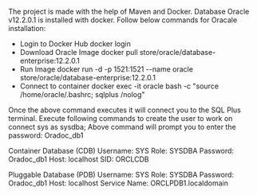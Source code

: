 The project is made with the help of Maven and Docker. 
Database Oracle v12.2.0.1 is installed with docker. 
Follow below commands for Oracale installation: 

- Login to Docker Hub
     docker login     
- Download Oracle Image
    docker pull store/oracle/database-enterprise:12.2.0.1
- Run Image
    docker run -d -p 1521:1521 --name oracle store/oracle/database-enterprise:12.2.0.1
- Connect to container
    docker exec -it oracle bash -c "source /home/oracle/.bashrc; sqlplus /nolog"

Once the above command executes it will connect you to the SQL Plus terminal. Execute following commands to create the user to work on  
    connect sys as sysdba;
Above command will prompt you to enter the password: Oradoc_db1

Container Database (CDB)
Username: SYS
Role: SYSDBA
Password: Oradoc_db1
Host: localhost
SID: ORCLCDB

Pluggable Database (PDB)
Username: SYS
Role: SYSDBA
Password: Oradoc_db1
Host: localhost
Service Name: ORCLPDB1.localdomain
